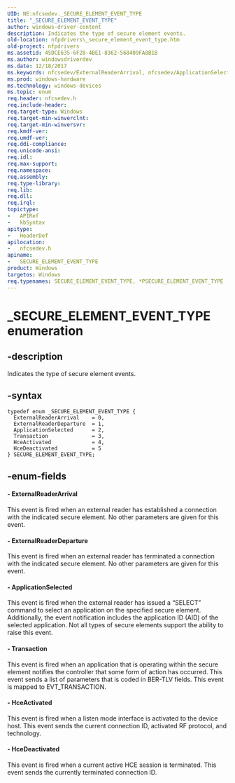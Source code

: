 ```yaml
---
UID: NE:nfcsedev._SECURE_ELEMENT_EVENT_TYPE
title: "_SECURE_ELEMENT_EVENT_TYPE"
author: windows-driver-content
description: Indicates the type of secure element events.
old-location: nfpdrivers\_secure_element_event_type.htm
old-project: nfpdrivers
ms.assetid: 45DCE635-6F28-4BE1-8362-568409FA8B1B
ms.author: windowsdriverdev
ms.date: 12/18/2017
ms.keywords: nfcsedev/ExternalReaderArrival, nfcsedev/ApplicationSelected, _SECURE_ELEMENT_EVENT_TYPE enumeration [Near-Field Proximity Drivers], ApplicationSelected, nfcsedev/Transaction, HceDeactivated, ExternalReaderArrival, nfcsedev/_SECURE_ELEMENT_EVENT_TYPE, _SECURE_ELEMENT_EVENT_TYPE, nfcsedev/ExternalReaderDeparture, Transaction, SECURE_ELEMENT_EVENT_TYPE, *PSECURE_ELEMENT_EVENT_TYPE, nfcsedev/HceDeactivated, nfpdrivers._secure_element_event_type, ExternalReaderDeparture, HceActivated, nfcsedev/HceActivated
ms.prod: windows-hardware
ms.technology: windows-devices
ms.topic: enum
req.header: nfcsedev.h
req.include-header: 
req.target-type: Windows
req.target-min-winverclnt: 
req.target-min-winversvr: 
req.kmdf-ver: 
req.umdf-ver: 
req.ddi-compliance: 
req.unicode-ansi: 
req.idl: 
req.max-support: 
req.namespace: 
req.assembly: 
req.type-library: 
req.lib: 
req.dll: 
req.irql: 
topictype:
-	APIRef
-	kbSyntax
apitype:
-	HeaderDef
apilocation:
-	nfcsedev.h
apiname:
-	SECURE_ELEMENT_EVENT_TYPE
product: Windows
targetos: Windows
req.typenames: SECURE_ELEMENT_EVENT_TYPE, *PSECURE_ELEMENT_EVENT_TYPE
---
```


# _SECURE_ELEMENT_EVENT_TYPE enumeration


## -description


Indicates the type of secure element events.


## -syntax


````
typedef enum _SECURE_ELEMENT_EVENT_TYPE { 
  ExternalReaderArrival    = 0,
  ExternalReaderDeparture  = 1,
  ApplicationSelected      = 2,
  Transaction              = 3,
  HceActivated             = 4,
  HceDeactivated           = 5
} SECURE_ELEMENT_EVENT_TYPE;
````


## -enum-fields




#### - ExternalReaderArrival

This event is fired when an external reader has established a connection with the indicated secure element. No other parameters are given for this event.


#### - ExternalReaderDeparture

This event is fired when an external reader has terminated a connection with the indicated secure element. No other parameters are given for this event.


#### - ApplicationSelected

This event is fired when the external reader has issued a “SELECT” command to select an application on the specified secure element. Additionally, the event notification includes the application ID (AID) of the selected application. Not all types of secure elements support the ability to raise this event.


#### - Transaction

This event is fired when an application that is operating within the secure element notifies the controller that some form of action has occurred. This event sends a list of parameters that is coded in BER-TLV fields. This event is mapped to EVT_TRANSACTION.


#### - HceActivated

This event is fired when a listen mode interface is activated to the device host. This event sends the current connection ID, activated RF protocol, and technology.


#### - HceDeactivated

This event is fired when a current active HCE session is terminated. This event sends the currently terminated connection ID.

